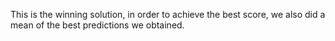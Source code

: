 This is the winning solution, in order to achieve the best score, we also did a mean of the best predictions we obtained.
